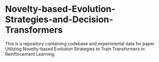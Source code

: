 # Novelty-based-Evolution-Strategies-and-Decision-Transformers
This is a repository containing codebase and experimental data for paper Utilizing Novelty-based Evolution Strategies to Train Transformers in Reinforcement Learning.
